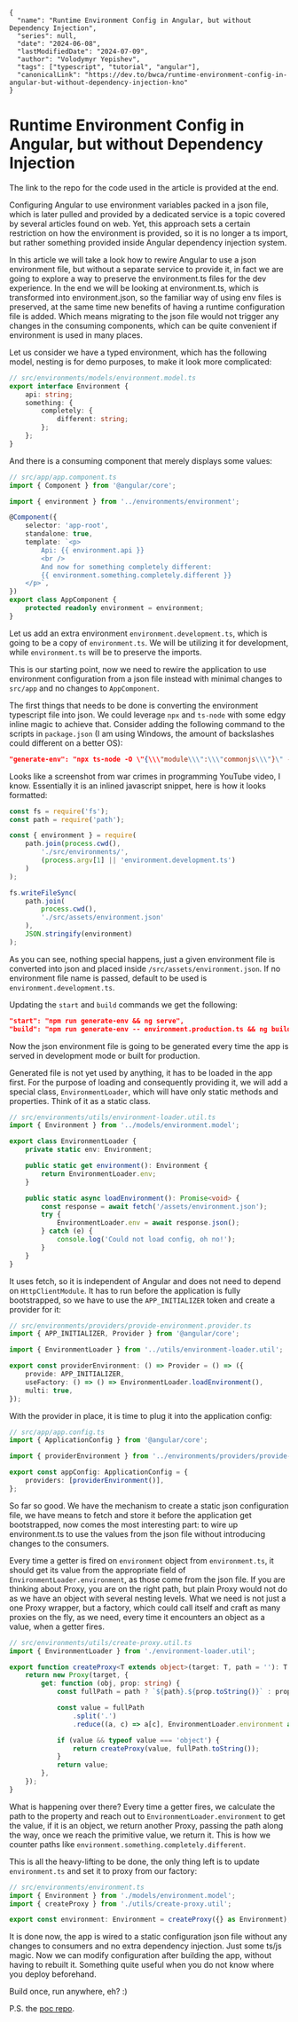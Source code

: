 ```ic-metadata
{
  "name": "Runtime Environment Config in Angular, but without Dependency Injection",
  "series": null,
  "date": "2024-06-08",
  "lastModifiedDate": "2024-07-09",
  "author": "Volodymyr Yepishev",
  "tags": ["typescript", "tutorial", "angular"],
  "canonicalLink": "https://dev.to/bwca/runtime-environment-config-in-angular-but-without-dependency-injection-kno"
}
```

# Runtime Environment Config in Angular, but without Dependency Injection

The link to the repo for the code used in the article is provided at the end.

Configuring Angular to use environment variables packed in a json file, which is later pulled and provided by a dedicated service is a topic covered by several articles found on web. Yet, this approach sets a certain restriction on how the environment is provided, so it is no longer a ts import, but rather something provided inside Angular dependency injection system.

In this article we will take a look how to rewire Angular to use a json environment file, but without a separate service to provide it, in fact we are going to explore a way to preserve the environment.ts files for the dev experience. In the end we will be looking at environment.ts, which is transformed into environment.json, so the familiar way of using env files is preserved, at the same time new benefits of having a runtime configuration file is added. Which means migrating to the json file would not trigger any changes in the consuming components, which can be quite convenient if environment is used in many places.

Let us consider we have a typed environment, which has the following model, nesting is for demo purposes, to make it look more complicated:

```typescript
// src/environments/models/environment.model.ts
export interface Environment {
    api: string;
    something: {
        completely: {
            different: string;
        };
    };
}
```
And there is a consuming component that merely displays some values:
```typescript
// src/app/app.component.ts
import { Component } from '@angular/core';

import { environment } from '../environments/environment';

@Component({
    selector: 'app-root',
    standalone: true,
    template: `<p>
        Api: {{ environment.api }}
        <br />
        And now for something completely different:
        {{ environment.something.completely.different }}
    </p>`,
})
export class AppComponent {
    protected readonly environment = environment;
}
```

Let us add an extra environment `environment.development.ts`, which is going to be a copy of `environment.ts`. We will be utilizing it for development, while `environment.ts` will be to preserve the imports.

This is our starting point, now we need to rewire the application to use environment configuration from a json file instead with minimal changes to `src/app` and no changes to `AppComponent`.

The first things that needs to be done is converting the environment typescript file into json. We could leverage `npx` and `ts-node` with some edgy inline magic to achieve that. Consider adding the following command to the scripts in `package.json` (I am using Windows, the amount of backslashes could different on a better OS):

```json
"generate-env": "npx ts-node -O \"{\\\"module\\\":\\\"commonjs\\\"}\" -e \"const fs = require('fs'); const path = require('path'); const { environment } = require(path.join(process.cwd(), './src/environments/', (process.argv[1] || 'environment.development.ts'))); fs.writeFileSync(path.join(process.cwd(), './src/assets/environment.json'), JSON.stringify(environment));\""
```

Looks like a screenshot from war crimes in programming YouTube video, I know. Essentially it is an inlined javascript snippet, here is how it looks formatted:
```javascript
const fs = require('fs'); 
const path = require('path'); 

const { environment } = require(
    path.join(process.cwd(), 
        './src/environments/', 
        (process.argv[1] || 'environment.development.ts')
    )
);

fs.writeFileSync(
    path.join(
        process.cwd(), 
        './src/assets/environment.json'
    ), 
    JSON.stringify(environment)
);
```

As you can see, nothing special happens, just a given environment file is converted into json and placed inside `/src/assets/environment.json`. If no environment file name is passed, default to be used is `environment.development.ts`.

Updating the `start` and `build` commands we get the following:
```json
"start": "npm run generate-env && ng serve",
"build": "npm run generate-env -- environment.production.ts && ng build",
```

Now the json environment file is going to be generated every time the app is served in development mode or built for production.

Generated file is not yet used by anything, it has to be loaded in the app first. For the purpose of loading and consequently providing it, we will add a special class, `EnvironmentLoader`, which will have only static methods and properties. Think of it as a static class.

```typescript
// src/environments/utils/environment-loader.util.ts
import { Environment } from '../models/environment.model';

export class EnvironmentLoader {
    private static env: Environment;

    public static get environment(): Environment {
        return EnvironmentLoader.env;
    }

    public static async loadEnvironment(): Promise<void> {
        const response = await fetch('/assets/environment.json');
        try {
            EnvironmentLoader.env = await response.json();
        } catch (e) {
            console.log('Could not load config, oh no!');
        }
    }
}
```

It uses fetch, so it is independent of Angular and does not need to depend on `HttpClientModule`. It has to run before the application is fully bootstrapped, so we have to use the `APP_INITIALIZER` token and create a provider for it:

```typescript
// src/environments/providers/provide-environment.provider.ts
import { APP_INITIALIZER, Provider } from '@angular/core';

import { EnvironmentLoader } from '../utils/environment-loader.util';

export const providerEnvironment: () => Provider = () => ({
    provide: APP_INITIALIZER,
    useFactory: () => () => EnvironmentLoader.loadEnvironment(),
    multi: true,
});
```

With the provider in place, it is time to plug it into the application config:

```typescript
// src/app/app.config.ts
import { ApplicationConfig } from '@angular/core';

import { providerEnvironment } from '../environments/providers/provide-environment.provider';

export const appConfig: ApplicationConfig = {
    providers: [providerEnvironment()],
};
```

So far so good. We have the mechanism to create a static json configuration file, we have means to fetch and store it before the application get bootstrapped, now comes the most interesting part: to wire up environment.ts to use the values from the json file without introducing changes to the consumers.

Every time a getter is fired on `environment` object from `environment.ts`, it should get its value from the appropriate field of `EnvironmentLoader.environment`, as those come from the json file. If you are thinking about Proxy, you are on the right path, but plain Proxy would not do as we have an object with several nesting levels. What we need is not just a one Proxy wrapper, but a factory, which could call itself and craft as many proxies on the fly, as we need, every time it encounters an object as a value, when a getter fires.

```typescript
// src/environments/utils/create-proxy.util.ts
import { EnvironmentLoader } from './environment-loader.util';

export function createProxy<T extends object>(target: T, path = ''): T {
    return new Proxy(target, {
        get: function (obj, prop: string) {
            const fullPath = path ? `${path}.${prop.toString()}` : prop;

            const value = fullPath
                .split('.')
                .reduce((a, c) => a[c], EnvironmentLoader.environment as any);

            if (value && typeof value === 'object') {
                return createProxy(value, fullPath.toString());
            }
            return value;
        },
    });
}
```

What is happening over there? Every time a getter fires, we calculate the path to the property and reach out to `EnvironmentLoader.environment` to get the value, if it is an object, we return another Proxy, passing the path along the way, once we reach the primitive value, we return it. This is how we counter paths like `environment.something.completely.different`.

This is all the heavy-lifting to be done, the only thing left is to update `environment.ts` and set it to proxy from our factory:

```typescript
// src/environments/environment.ts
import { Environment } from './models/environment.model';
import { createProxy } from './utils/create-proxy.util';

export const environment: Environment = createProxy({} as Environment);
```

It is done now, the app is wired to a static configuration json file without any changes to consumers and no extra dependency injection. Just some ts/js magic. Now we can modify configuration after building the app, without having to rebuilt it. Something quite useful when you do not know where you deploy beforehand.

Build once, run anywhere, eh? :)

P.S. the [poc repo](https://github.com/Bwca/demo_runtime-environment-config-in-angular-but-without-dependency-injection).